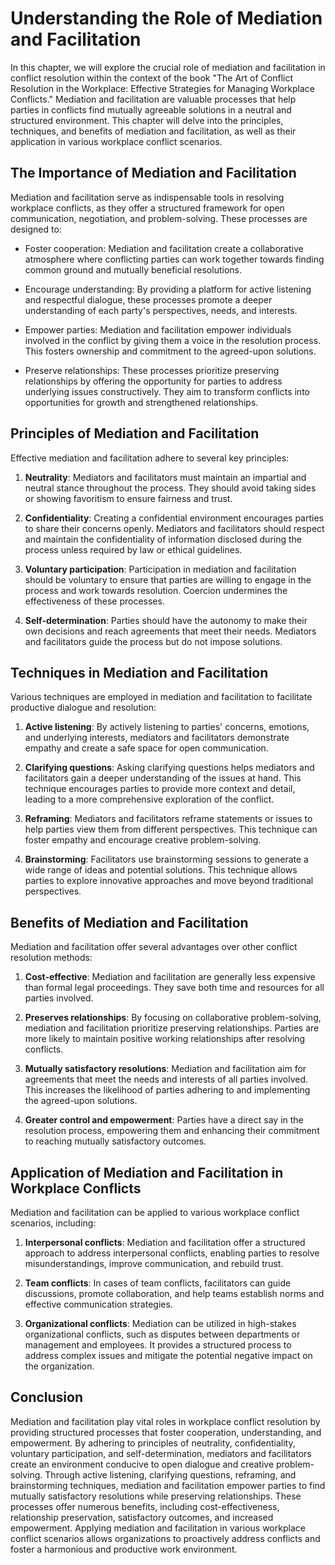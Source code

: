 Understanding the Role of Mediation and Facilitation
=============================================================

In this chapter, we will explore the crucial role of mediation and facilitation in conflict resolution within the context of the book "The Art of Conflict Resolution in the Workplace: Effective Strategies for Managing Workplace Conflicts." Mediation and facilitation are valuable processes that help parties in conflicts find mutually agreeable solutions in a neutral and structured environment. This chapter will delve into the principles, techniques, and benefits of mediation and facilitation, as well as their application in various workplace conflict scenarios.

**The Importance of Mediation and Facilitation**
------------------------------------------------

Mediation and facilitation serve as indispensable tools in resolving workplace conflicts, as they offer a structured framework for open communication, negotiation, and problem-solving. These processes are designed to:

* Foster cooperation: Mediation and facilitation create a collaborative atmosphere where conflicting parties can work together towards finding common ground and mutually beneficial resolutions.

* Encourage understanding: By providing a platform for active listening and respectful dialogue, these processes promote a deeper understanding of each party's perspectives, needs, and interests.

* Empower parties: Mediation and facilitation empower individuals involved in the conflict by giving them a voice in the resolution process. This fosters ownership and commitment to the agreed-upon solutions.

* Preserve relationships: These processes prioritize preserving relationships by offering the opportunity for parties to address underlying issues constructively. They aim to transform conflicts into opportunities for growth and strengthened relationships.

**Principles of Mediation and Facilitation**
--------------------------------------------

Effective mediation and facilitation adhere to several key principles:

1. **Neutrality**: Mediators and facilitators must maintain an impartial and neutral stance throughout the process. They should avoid taking sides or showing favoritism to ensure fairness and trust.

2. **Confidentiality**: Creating a confidential environment encourages parties to share their concerns openly. Mediators and facilitators should respect and maintain the confidentiality of information disclosed during the process unless required by law or ethical guidelines.

3. **Voluntary participation**: Participation in mediation and facilitation should be voluntary to ensure that parties are willing to engage in the process and work towards resolution. Coercion undermines the effectiveness of these processes.

4. **Self-determination**: Parties should have the autonomy to make their own decisions and reach agreements that meet their needs. Mediators and facilitators guide the process but do not impose solutions.

**Techniques in Mediation and Facilitation**
--------------------------------------------

Various techniques are employed in mediation and facilitation to facilitate productive dialogue and resolution:

1. **Active listening**: By actively listening to parties' concerns, emotions, and underlying interests, mediators and facilitators demonstrate empathy and create a safe space for open communication.

2. **Clarifying questions**: Asking clarifying questions helps mediators and facilitators gain a deeper understanding of the issues at hand. This technique encourages parties to provide more context and detail, leading to a more comprehensive exploration of the conflict.

3. **Reframing**: Mediators and facilitators reframe statements or issues to help parties view them from different perspectives. This technique can foster empathy and encourage creative problem-solving.

4. **Brainstorming**: Facilitators use brainstorming sessions to generate a wide range of ideas and potential solutions. This technique allows parties to explore innovative approaches and move beyond traditional perspectives.

**Benefits of Mediation and Facilitation**
------------------------------------------

Mediation and facilitation offer several advantages over other conflict resolution methods:

1. **Cost-effective**: Mediation and facilitation are generally less expensive than formal legal proceedings. They save both time and resources for all parties involved.

2. **Preserves relationships**: By focusing on collaborative problem-solving, mediation and facilitation prioritize preserving relationships. Parties are more likely to maintain positive working relationships after resolving conflicts.

3. **Mutually satisfactory resolutions**: Mediation and facilitation aim for agreements that meet the needs and interests of all parties involved. This increases the likelihood of parties adhering to and implementing the agreed-upon solutions.

4. **Greater control and empowerment**: Parties have a direct say in the resolution process, empowering them and enhancing their commitment to reaching mutually satisfactory outcomes.

**Application of Mediation and Facilitation in Workplace Conflicts**
--------------------------------------------------------------------

Mediation and facilitation can be applied to various workplace conflict scenarios, including:

1. **Interpersonal conflicts**: Mediation and facilitation offer a structured approach to address interpersonal conflicts, enabling parties to resolve misunderstandings, improve communication, and rebuild trust.

2. **Team conflicts**: In cases of team conflicts, facilitators can guide discussions, promote collaboration, and help teams establish norms and effective communication strategies.

3. **Organizational conflicts**: Mediation can be utilized in high-stakes organizational conflicts, such as disputes between departments or management and employees. It provides a structured process to address complex issues and mitigate the potential negative impact on the organization.

**Conclusion**
--------------

Mediation and facilitation play vital roles in workplace conflict resolution by providing structured processes that foster cooperation, understanding, and empowerment. By adhering to principles of neutrality, confidentiality, voluntary participation, and self-determination, mediators and facilitators create an environment conducive to open dialogue and creative problem-solving. Through active listening, clarifying questions, reframing, and brainstorming techniques, mediation and facilitation empower parties to find mutually satisfactory resolutions while preserving relationships. These processes offer numerous benefits, including cost-effectiveness, relationship preservation, satisfactory outcomes, and increased empowerment. Applying mediation and facilitation in various workplace conflict scenarios allows organizations to proactively address conflicts and foster a harmonious and productive work environment.
